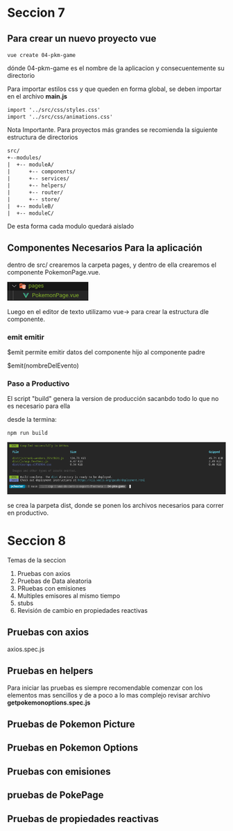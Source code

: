 # Seccion 7

## Para crear un nuevo proyecto vue

~~~
vue create 04-pkm-game
~~~
dónde 04-pkm-game es el nombre de la aplicacion y consecuentemente su directorio

Para importar estilos css y que queden en forma global, se deben importar en el archivo **main.js**

~~~
import '../src/css/styles.css'
import '../src/css/animations.css'
~~~

Nota Importante.
Para proyectos más grandes se recomienda la siguiente estructura de directorios
~~~
src/
+--modules/
|  +-- moduleA/
|      +-- components/
|      +-- services/
|      +-- helpers/
|      +-- router/
|      +-- store/
|  +-- moduleB/
|  +-- moduleC/
~~~
De esta forma cada modulo quedará aislado

## Componentes Necesarios Para la aplicación
dentro de src/ crearemos la carpeta pages, y dentro de ella crearemos el componente PokemonPage.vue.

![image info](./z-material-didactico/01.png)

Luego en el editor de texto utilizamo vue-> para crear la estructura dle componente.

### emit emitir
$emit permite emitir datos del componente hijo al componente padre

$emit(nombreDelEvento)

### Paso a Productivo

El script "build" genera la version de producción sacanbdo todo lo que no es necesario para ella

desde la termina:
~~~
npm run build
~~~
![build ejecutado](./z-material-didactico/02.png)

se crea la parpeta dist, donde se ponen los archivos necesarios para correr en productivo.

# Seccion 8
Temas de la seccion
1. Pruebas con axios
2. Pruebas de Data aleatoria
3. PRuebas con emisiones
4. Multiples emisores al mismo tiempo
5. stubs
6. Revisión de cambio en propiedades reactivas

## Pruebas con axios
axios.spec.js

## Pruebas en helpers
Para iniciar las pruebas es siempre recomendable comenzar con los elementos mas sencillos y de a poco a lo mas complejo
revisar archivo **getpokemonoptions.spec.js**

## Pruebas de Pokemon Picture

## Pruebas en Pokemon Options

## Pruebas con emisiones

## pruebas de PokePage

## Pruebas de propiedades reactivas
